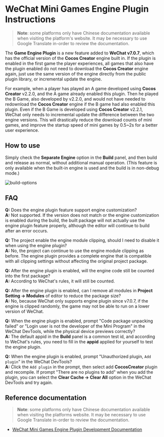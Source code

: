 # WeChat Mini Games Engine Plugin Instructions

> **Note**: some platforms only have Chinese documentation available when visiting the platform's website. It may be necessary to use Google Translate in-order to review the documentation.

The **Game Engine Plugin** is a new feature added to **WeChat v7.0.7**, which has the official version of the __Cocos Creator__ engine built in. If the plugin is enabled in the first game the player experiences, all games that also have the plugin enabled do not need to download the __Cocos Creator__ engine again, just use the same version of the engine directly from the public plugin library, or incremental update the engine.

For example, when a player has played an A game developed using __Cocos Creator__ v2.2.0, and the A game already enabled this plugin. Then he played the B Game, also developed by v2.2.0, and would not have needed to redownload the __Cocos Creator__ engine if the B game had also enabled this plugin. Even if the B Game is developed using __Cocos Creator__ v2.2.1, WeChat only needs to incremental update the difference between the two engine versions. This will drastically reduce the download counts of mini games, and improve the startup speed of mini games by 0.5~2s for a better user experience.

## How to use

Simply check the **Separate Engine** option in the **Build** panel, and then build and release as normal, without additional manual operation. (This feature is only available when the built-in engine is used and the build is in non-debug mode.)

![build-options](./wechatgame-plugin/build-options.jpg)

## FAQ

__Q:__ Does the engine plugin feature support engine customization?<br/>
__A:__ Not supported. If the version does not match or the engine customization is enabled during the build, the built package will not actually use the engine plugin feature properly, although the editor will continue to build after an error occurs.

__Q:__ The project enable the engine module clipping, should I need to disable it when using the engine plugin?<br/>
__A:__ No, the project can continue to use the engine module clipping as before. The engine plugin provides a complete engine that is compatible with all clipping settings without affecting the original project package.

__Q:__ After the engine plugin is enabled, will the engine code still be counted into the first package?<br/>
__A:__ According to WeChat's rules, it will still be counted.

__Q:__ After the engine plugin is enabled, can I remove all modules in **Project Setting -> Modules** of editor to reduce the package size?<br/>
__A:__ No, because WeChat only supports engine plugin since v7.0.7, if the engine is clipped randomly, the game may not be able to run on a lower version of WeChat.

__Q:__ When the engine plugin is enabled, prompt "Code package unpacking failed" or "Login user is not the developer of the Mini Program" in the WeChat DevTools, while the physical device previews correctly?<br/>
__A:__ The default appid in the **Build** panel is a common test id, and according to WeChat's rules, you need to fill in the **appid** applied for yourself to test the engine plugin.

__Q:__ When the engine plugin is enabled, prompt "Unauthorized plugin, `Add plugin`" in the WeChat DevTools?<br/>
__A:__ Click the `Add plugin` in the prompt, then select add **CocosCreator** plugin and recompile. If prompt "There are no plugins to add" when you add the plugin, you can select the **Clear Cache -> Clear All** option in the WeChat DevTools and try again.

## Reference documentation

> **Note**: some platforms only have Chinese documentation available when visiting the platforms website. It may be necessary to use Google Translate in-order to review the documentation.

- [WeChat Mini Games Engine Plugin Development Documentation](https://developers.weixin.qq.com/minigame/dev/guide/base-ability/game-engine-plugin.html)
